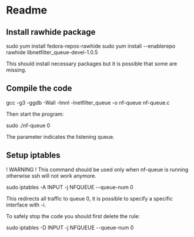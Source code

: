 # Readme

## Install rawhide package

sudo yum install fedora-repos-rawhide
sudo yum install --enablerepo rawhide libnetfilter_queue-devel-1.0.5

This should install necessary packages but it is possible that some are missing.

## Compile the code

gcc -g3 -ggdb -Wall -lmnl -lnetfilter_queue -o nf-queue nf-queue.c

Then start the program:

sudo ./nf-queue 0

The parameter indicates the listening queue.

## Setup iptables

! WARNING ! This command should be used only when nf-queue is running otherwise ssh will not work anymore.

sudo iptables -A INPUT -j NFQUEUE --queue-num 0

This redirects all traffic to queue 0, it is possible to specify a specific interface with -i.

To safely stop the code you should first delete the rule:

sudo iptables -D INPUT -j NFQUEUE --queue-num 0
